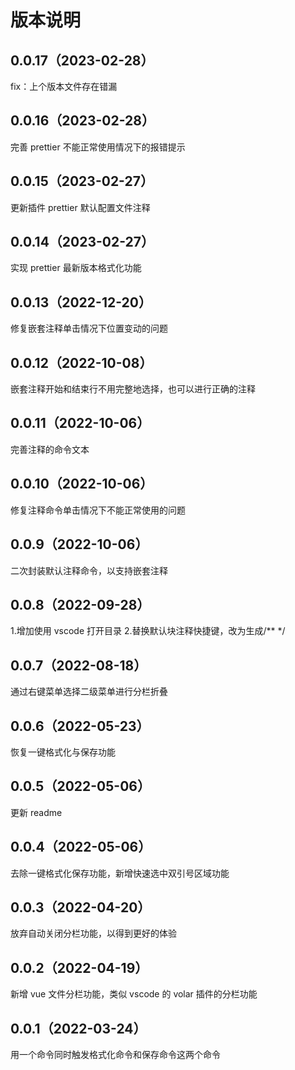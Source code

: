 # 版本说明

## 0.0.17（2023-02-28）

fix：上个版本文件存在错漏

## 0.0.16（2023-02-28）

完善 prettier 不能正常使用情况下的报错提示

## 0.0.15（2023-02-27）

更新插件 prettier 默认配置文件注释

## 0.0.14（2023-02-27）

实现 prettier 最新版本格式化功能

## 0.0.13（2022-12-20）

修复嵌套注释单击情况下位置变动的问题

## 0.0.12（2022-10-08）

嵌套注释开始和结束行不用完整地选择，也可以进行正确的注释

## 0.0.11（2022-10-06）

完善注释的命令文本

## 0.0.10（2022-10-06）

修复注释命令单击情况下不能正常使用的问题

## 0.0.9（2022-10-06）

二次封装默认注释命令，以支持嵌套注释

## 0.0.8（2022-09-28）

1.增加使用 vscode 打开目录 2.替换默认块注释快捷键，改为生成/\*\* \*/

## 0.0.7（2022-08-18）

通过右键菜单选择二级菜单进行分栏折叠

## 0.0.6（2022-05-23）

恢复一键格式化与保存功能

## 0.0.5（2022-05-06）

更新 readme

## 0.0.4（2022-05-06）

去除一键格式化保存功能，新增快速选中双引号区域功能

## 0.0.3（2022-04-20）

放弃自动关闭分栏功能，以得到更好的体验

## 0.0.2（2022-04-19）

新增 vue 文件分栏功能，类似 vscode 的 volar 插件的分栏功能

## 0.0.1（2022-03-24）

用一个命令同时触发格式化命令和保存命令这两个命令

 <git-talk/>
